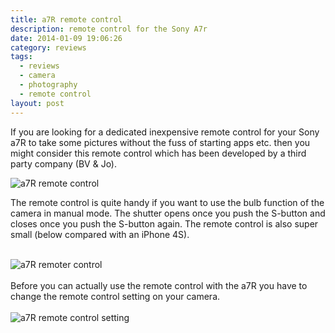 ```yaml
---
title: a7R remote control
description: remote control for the Sony A7r
date: 2014-01-09 19:06:26
category: reviews
tags:
  - reviews
  - camera
  - photography
  - remote control
layout: post
---
```

If you are looking for a dedicated inexpensive remote control for your Sony a7R to take some pictures without the fuss of starting apps etc. then you might consider this remote control which has been developed by a third party company (BV & Jo).

<img src="http://farm3.staticflickr.com/2834/11857317396_342fcc3f83_c.jpg" alt="a7R remote control">
<!--more-->

The remote control is quite handy if you want to use the bulb function of the camera in manual mode. The shutter opens once you push the S-button and closes once you push the S-button again. The remote control is also super small (below compared with an iPhone 4S).<br><br>

<img src="http://farm4.staticflickr.com/3665/11856987894_1ae9f2bfab_c.jpg" alt="a7R remoter control">
<br><br>
Before you can actually use the remote control with the a7R you have to change the remote control setting on your camera.<br><br>

<img src="http://farm3.staticflickr.com/2829/11856929704_c0e64fb9db_c.jpg" alt="a7R  remote control setting">

